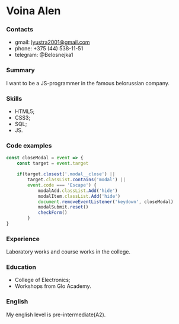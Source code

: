 
# Voina Alen

### Contacts
* gmail: [lyustra2001@gmail.com](mailto:lyustra2001@gmail.com)
* phone: +375 (44) 538-11-51
* telegram: @Belosnejka1

### Summary 
I want to be a JS-programmer in the famous belorussian company.

### Skills
* HTML5;
* CSS3;
* SQL;
* JS.

### Code examples
```javascript
const closeModal = event => {
    const target = event.target

    if(target.closest('.modal__close') ||
        target.classList.contains('modal') ||
        event.code === 'Escape') {
            modalAdd.classList.Add('hide')
            modalItem.classList.Add('hide')
            document.removeEventListener('keydown', closeModal)
            modalSubmit.reset()
            checkForm()
        }
}
```

### Experience
Laboratory works and course works in the college.

### Education
* College of Electronics;
* Workshops from Glo Academy.

### English
My english level is pre-intermediate(A2).

